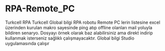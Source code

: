 # RPA-Remote_PC
Turkcell RPA
Turkcell Global bilgi RPA robotu 
Remote PC lerin listesine excel üzerinden kurulan makro sayesinde ping atıp offline olanları mail yoluyla bildiren senaryo.
Dosyayı örnek olarak baz alabilirsiniz ama direkt indirip kullanmak isterseniz sağlıklı çalışmayacaktır.
Global bilgi Studio uygulamasında çalışır
